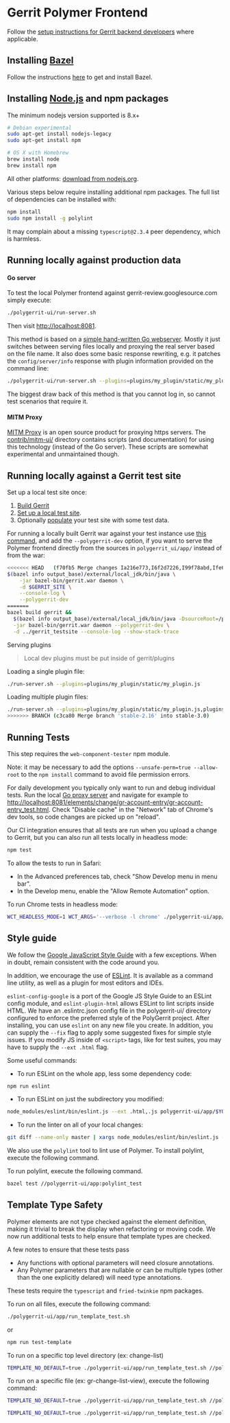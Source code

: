 # Gerrit Polymer Frontend

Follow the
[setup instructions for Gerrit backend developers](https://gerrit-review.googlesource.com/Documentation/dev-readme.html)
where applicable.

## Installing [Bazel](https://bazel.build/)

Follow the instructions
[here](https://gerrit-review.googlesource.com/Documentation/dev-bazel.html#_installation)
to get and install Bazel.

## Installing [Node.js](https://nodejs.org/en/download/) and npm packages

The minimum nodejs version supported is 8.x+

```sh
# Debian experimental
sudo apt-get install nodejs-legacy
sudo apt-get install npm

# OS X with Homebrew
brew install node
brew install npm
```

All other platforms:
[download from nodejs.org](https://nodejs.org/en/download/).

Various steps below require installing additional npm packages. The full list of
dependencies can be installed with:

```sh
npm install
sudo npm install -g polylint
```

It may complain about a missing `typescript@2.3.4` peer dependency, which is
harmless.

## Running locally against production data

#### Go server

To test the local Polymer frontend against gerrit-review.googlesource.com
simply execute:

```sh
./polygerrit-ui/run-server.sh
```

Then visit <http://localhost:8081>.

This method is based on a
[simple hand-written Go webserver](https://gerrit.googlesource.com/gerrit/+/master/polygerrit-ui/server.go).
Mostly it just switches between serving files locally and proxying the real
server based on the file name. It also does some basic response rewriting, e.g.
it patches the `config/server/info` response with plugin information provided on
the command line:

```sh
./polygerrit-ui/run-server.sh --plugins=plugins/my_plugin/static/my_plugin.js,plugins/my_plugin/static/my_plugin.html
```

The biggest draw back of this method is that you cannot log in, so cannot test
scenarios that require it.

#### MITM Proxy

[MITM Proxy](https://mitmproxy.org/) is an open source product for proxying
https servers. The
[contrib/mitm-ui/](https://gerrit.googlesource.com/gerrit/+/master/contrib/mitm-ui/)
directory contains scripts (and documentation) for using this technology
(instead of the Go server). These scripts are somewhat experimental and
unmaintained though.

## Running locally against a Gerrit test site

Set up a local test site once:

1. [Build Gerrit](https://gerrit-review.googlesource.com/Documentation/dev-bazel.html#_gerrit_development_war_file)
2. [Set up a local test site](https://gerrit-review.googlesource.com/Documentation/dev-readme.html#init).
3. Optionally [populate](https://gerrit.googlesource.com/gerrit/+/master/contrib/populate-fixture-data.py) your test site with some test data.

For running a locally built Gerrit war against your test instance use
[this command](https://gerrit-review.googlesource.com/Documentation/dev-readme.html#run_daemon),
and add the `--polygerrit-dev` option, if you want to serve the Polymer frontend
directly from the sources in `polygerrit_ui/app/` instead of from the war:

```sh
<<<<<<< HEAD   (f70fb5 Merge changes Ia216e773,I6f2d7226,I99f78abd,Ife646b78,Iac17f)
$(bazel info output_base)/external/local_jdk/bin/java \
    -jar bazel-bin/gerrit.war daemon \
    -d $GERRIT_SITE \
    --console-log \
    --polygerrit-dev
=======
bazel build gerrit &&
  $(bazel info output_base)/external/local_jdk/bin/java -DsourceRoot=/path/to/my/checkout \
  -jar bazel-bin/gerrit.war daemon --polygerrit-dev \
  -d ../gerrit_testsite --console-log --show-stack-trace
```

Serving plugins

> Local dev plugins must be put inside of gerrit/plugins

Loading a single plugin file:

```sh
./run-server.sh --plugins=plugins/my_plugin/static/my_plugin.js
```

Loading multiple plugin files:

```sh
./run-server.sh --plugins=plugins/my_plugin/static/my_plugin.js,plugins/my_plugin/static/my_plugin.html
>>>>>>> BRANCH (c3ca80 Merge branch 'stable-2.16' into stable-3.0)
```

## Running Tests

This step requires the `web-component-tester` npm module.

Note: it may be necessary to add the options `--unsafe-perm=true --allow-root`
to the `npm install` command to avoid file permission errors.

For daily development you typically only want to run and debug individual tests.
Run the local [Go proxy server](#go-server) and navigate for example to
<http://localhost:8081/elements/change/gr-account-entry/gr-account-entry_test.html>.
Check "Disable cache" in the "Network" tab of Chrome's dev tools, so code
changes are picked up on "reload".

Our CI integration ensures that all tests are run when you upload a change to
Gerrit, but you can also run all tests locally in headless mode:

```sh
npm test
```

To allow the tests to run in Safari:

* In the Advanced preferences tab, check "Show Develop menu in menu bar".
* In the Develop menu, enable the "Allow Remote Automation" option.

To run Chrome tests in headless mode:

```sh
WCT_HEADLESS_MODE=1 WCT_ARGS='--verbose -l chrome' ./polygerrit-ui/app/run_test.sh
```

## Style guide

We follow the [Google JavaScript Style Guide](https://google.github.io/styleguide/javascriptguide.xml)
with a few exceptions. When in doubt, remain consistent with the code around you.

In addition, we encourage the use of [ESLint](http://eslint.org/).
It is available as a command line utility, as well as a plugin for most editors
and IDEs.

`eslint-config-google` is a port of the Google JS Style Guide to an ESLint
config module, and `eslint-plugin-html` allows ESLint to lint scripts inside
HTML.
We have an .eslintrc.json config file in the polygerrit-ui/ directory configured
to enforce the preferred style of the PolyGerrit project.
After installing, you can use `eslint` on any new file you create.
In addition, you can supply the `--fix` flag to apply some suggested fixes for
simple style issues.
If you modify JS inside of `<script>` tags, like for test suites, you may have
to supply the `--ext .html` flag.

Some useful commands:

* To run ESLint on the whole app, less some dependency code:

```sh
npm run eslint
```

* To run ESLint on just the subdirectory you modified:

```sh
node_modules/eslint/bin/eslint.js --ext .html,.js polygerrit-ui/app/$YOUR_DIR_HERE
```

* To run the linter on all of your local changes:

```sh
git diff --name-only master | xargs node_modules/eslint/bin/eslint.js --ext .html,.js
```

We also use the `polylint` tool to lint use of Polymer. To install polylint,
execute the following command.

To run polylint, execute the following command.

```sh
bazel test //polygerrit-ui/app:polylint_test
```
## Template Type Safety
Polymer elements are not type checked against the element definition, making it
trivial to break the display when refactoring or moving code. We now run
additional tests to help ensure that template types are checked.

A few notes to ensure that these tests pass
- Any functions with optional parameters will need closure annotations.
- Any Polymer parameters that are nullable or can be multiple types (other than
  the one explicitly delared) will need type annotations.

These tests require the `typescript` and `fried-twinkie` npm packages.

To run on all files, execute the following command:

```sh
./polygerrit-ui/app/run_template_test.sh
```

or

```sh
npm run test-template
```

To run on a specific top level directory (ex: change-list)
```sh
TEMPLATE_NO_DEFAULT=true ./polygerrit-ui/app/run_template_test.sh //polygerrit-ui/app:template_test_change-list
```

To run on a specific file (ex: gr-change-list-view), execute the following command:
```sh
TEMPLATE_NO_DEFAULT=true ./polygerrit-ui/app/run_template_test.sh //polygerrit-ui/app:template_test_<TOP_LEVEL_DIRECTORY> --test_arg=<VIEW_NAME>
```

```sh
TEMPLATE_NO_DEFAULT=true ./polygerrit-ui/app/run_template_test.sh //polygerrit-ui/app:template_test_change-list --test_arg=gr-change-list-view
```
